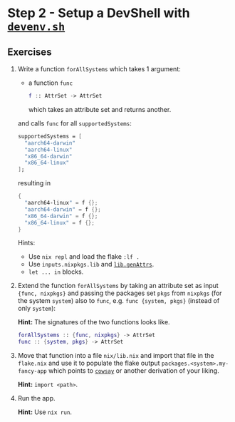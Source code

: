 # Step 2 - Setup a DevShell with [`devenv.sh`](https://devenv.sh)

## Exercises

1. Write a function `forAllSystems` which takes 1 argument:

   - a function `func`
     ```nix
     f :: AttrSet -> AttrSet
     ```
     which takes an attribute set and returns another.

   and calls `func` for all `supportedSystems`:

   ```nix
   supportedSystems = [
     "aarch64-darwin"
     "aarch64-linux"
     "x86_64-darwin"
     "x86_64-linux"
   ];
   ```

   resulting in

   ```nix
   {
     "aarch64-linux" = f {};
     "aarch64-darwin" = f {};
     "x86_64-darwin" = f {};
     "x86_64-linux" = f {};
   }
   ```

   Hints:

   - Use `nix repl` and load the flake `:lf .`
   - Use `inputs.nixpkgs.lib` and
     [`lib.genAttrs`](https://noogle.dev/f/lib/genAttrs).
   - `let ... in` blocks.

2. Extend the function `forAllSystems` by taking an attribute set as input
   `{func, nixpkgs}` and passing the packages set `pkgs` from `nixpkgs` (for the
   system `system`) also to `func`, e.g. `func {system, pkgs}` (instead of only
   `system`):

   **Hint:** The signatures of the two functions looks like.

   ```nix
   forAllSystems :: {func, nixpkgs} -> AttrSet
   func :: {system, pkgs} -> AttrSet
   ```

3. Move that function into a file `nix/lib.nix` and import that file in the
   `flake.nix` and use it to populate the flake output
   `packages.<system>.my-fancy-app` which points to
   [`cowsay`](https://search.nixos.org/packages?channel=25.05&show=cowsay&query=cowsay)
   or another derivation of your liking.

   **Hint:** `import <path>`.

4. Run the app.

   **Hint:** Use `nix run`.
